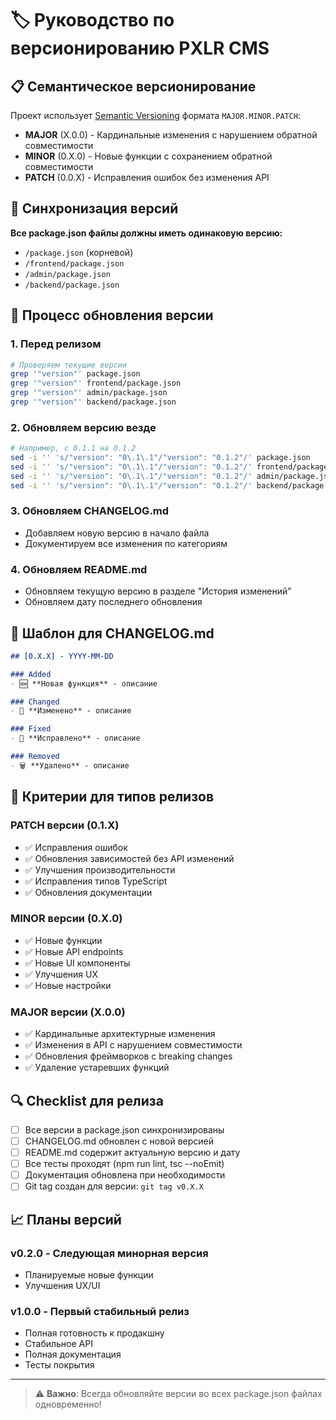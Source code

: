 # 🏷️ Руководство по версионированию PXLR CMS

## 📋 Семантическое версионирование

Проект использует [Semantic Versioning](https://semver.org/spec/v2.0.0.html) формата `MAJOR.MINOR.PATCH`:

- **MAJOR** (X.0.0) - Кардинальные изменения с нарушением обратной совместимости
- **MINOR** (0.X.0) - Новые функции с сохранением обратной совместимости  
- **PATCH** (0.0.X) - Исправления ошибок без изменения API

## 📂 Синхронизация версий

**Все package.json файлы должны иметь одинаковую версию:**
- `/package.json` (корневой)
- `/frontend/package.json`
- `/admin/package.json`
- `/backend/package.json`

## 🔄 Процесс обновления версии

### 1. Перед релизом
```bash
# Проверяем текущие версии
grep '"version"' package.json
grep '"version"' frontend/package.json
grep '"version"' admin/package.json  
grep '"version"' backend/package.json
```

### 2. Обновляем версию везде
```bash
# Например, с 0.1.1 на 0.1.2
sed -i '' 's/"version": "0\.1\.1"/"version": "0.1.2"/' package.json
sed -i '' 's/"version": "0\.1\.1"/"version": "0.1.2"/' frontend/package.json
sed -i '' 's/"version": "0\.1\.1"/"version": "0.1.2"/' admin/package.json
sed -i '' 's/"version": "0\.1\.1"/"version": "0.1.2"/' backend/package.json
```

### 3. Обновляем CHANGELOG.md
- Добавляем новую версию в начало файла
- Документируем все изменения по категориям

### 4. Обновляем README.md
- Обновляем текущую версию в разделе "История изменений"
- Обновляем дату последнего обновления

## 📅 Шаблон для CHANGELOG.md

```markdown
## [0.X.X] - YYYY-MM-DD

### Added
- 🆕 **Новая функция** - описание

### Changed  
- 🔄 **Изменено** - описание

### Fixed
- 🔧 **Исправлено** - описание

### Removed
- 🗑️ **Удалено** - описание
```

## 🎯 Критерии для типов релизов

### PATCH версии (0.1.X)
- ✅ Исправления ошибок
- ✅ Обновления зависимостей без API изменений
- ✅ Улучшения производительности
- ✅ Исправления типов TypeScript
- ✅ Обновления документации

### MINOR версии (0.X.0)
- ✅ Новые функции
- ✅ Новые API endpoints
- ✅ Новые UI компоненты
- ✅ Улучшения UX
- ✅ Новые настройки

### MAJOR версии (X.0.0)
- ✅ Кардинальные архитектурные изменения
- ✅ Изменения в API с нарушением совместимости
- ✅ Обновления фреймворков с breaking changes
- ✅ Удаление устаревших функций

## 🔍 Checklist для релиза

- [ ] Все версии в package.json синхронизированы
- [ ] CHANGELOG.md обновлен с новой версией
- [ ] README.md содержит актуальную версию и дату
- [ ] Все тесты проходят (npm run lint, tsc --noEmit)
- [ ] Документация обновлена при необходимости
- [ ] Git tag создан для версии: `git tag v0.X.X`

## 📈 Планы версий

### v0.2.0 - Следующая минорная версия
- Планируемые новые функции
- Улучшения UX/UI

### v1.0.0 - Первый стабильный релиз
- Полная готовность к продакшну
- Стабильное API
- Полная документация
- Тесты покрытия

---

> ⚠️ **Важно**: Всегда обновляйте версии во всех package.json файлах одновременно! 